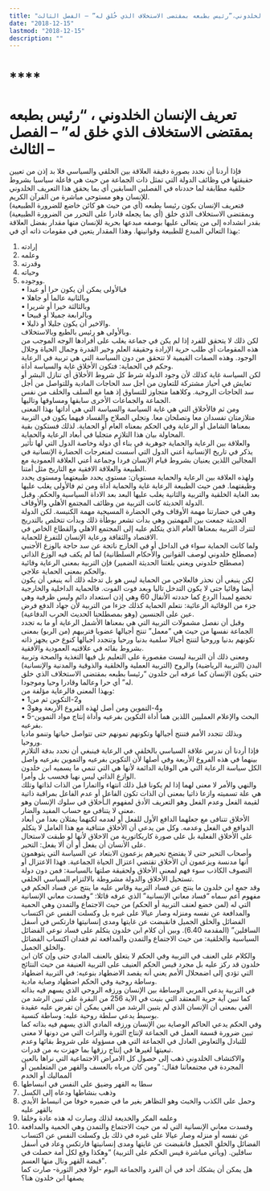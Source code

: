 ```yaml
---
title: "تعريف الانسان الخلدوني،”رئيس بطبعه بمقتضى الاستخلاف الذي خُلق له” – الفصل الثالث"
date: "2018-12-15"
lastmod: "2018-12-15"
description: ""
---
```

# ****

# **تعريف الإنسان الخلدوني ، “رئيس بطبعه بمقتضى الاستخلاف الذي خلق له” – الفصل الثالث –**

فإذا أردنا أن نحدد بصورة دقيقة العلاقة بين الخلقي والسياسي فلا بد إذن من تعيين حقيقتها في وظائف الدولة التي تمثل ذات الجماعة من حيث هي فاعلة سياسيا بشروط خلقية مطابقة لما حددناه في الفصلين السابقين أي بما يحقق هذا التعريف الخلدوني للإنسان وهو مستوحى مباشرة من القرآن الكريم.  
فتعريف الإنسان بكون رئيسا بطبعه (أي من حيث هو كائن خاضع للضرورة الطبيعية) وبمقتضى الاستخلاف الذي خلق (أي بما يجعله قادرا على التحرر من الضرورة الطبيعية) بقدر انشداده إلى من يتعالى عليها بوصفه مبدعها بحرية للإنسان منها مقدار بفضل العلاقة بهذا التعالي المبدع للطبيعة وقوانينها. وهذا المقدار يتعين في مقومات ذاته أي في:  
1. إرادته  
2. وعلمه  
3. وقدرته  
4. وحياته  
5. ووجوده.   
• فبالأولى يمكن أن يكون حرا أو عبدا   
• وبالثانية عالما أو جاهلا   
• وبالثالثة خيرا أو شريرا   
• وبالرابعة جميلا أو قبيحا   
• والاخير أن يكون جليلا أو ذليلا.   
وبالأولى هو رئيس بالطبع وبالاستخلاف.  
لكن ذلك لا يتحقق للفرد إذا لم يكن في جماعة يغلب على أفرادها الوجه الموجب من هذه المقومات أي طلب حرية الإرادة وحقيقة العلم وخير القدرة وجمال الحياة وجلال الوجود. وهذه الصفات القيمية لا تتحقق من دون السياسة التي هي تربية في الرعاية وحكم في الحماية: فتكون الأخلاق غاية والسياسة أداة.  
لكن السياسة غاية كذلك لأن وجود الدولة شرط كل شروط الأخلاق أي تنازل البشر أو تعايش في أحياز مشتركة للتعاون من أجل سد الحاجات المادية وللتواصل من أجل سد الحاجات الروحية. وكلاهما متجاوز للتساوق إذ هما مع السلف والخلف من نفس الجماعة والجماعات الأخرى سابقها ومساوقها وتاليها.  
ومن ثم فالأخلاق التي هي غاية السياسة والسياسة التي هي أداتها بهذا المعنى متلازمتان تفسدان معا وتصلحان معا. وتجلي الصلاح والفساد فيهما يكون في التربية بمعناها الشامل أو الرعاية وفي الحكم بمعناه العام أو الحماية. لذلك فستكون بقية المحاولة بيان هذا التلازم متجليا في أبعاد الرعاية والحماية.  
والعلاقة بين الرعاية والحماية جوهرية في بناء أي دولة وخاصة الدول التي لها تأثير يذكر في تاريخ الإنسانية أعني الدول التي أسست لمنعرجات الحضارة الإنسانية في المجالين اللذين يعنيان بشروط قيام الإنسان فردا وجماعة أعني العلاقة العمودية مع الطبيعة والعلاقة الافقية مع التاريخ مثل أمتنا.  
ولهذه العلاقة بين الرعاية والحماية مستويان: مستوى يحدد طبيعتهما ومستوى يحدد وظيفتهما. فمن حيث الطبيعة الرعاية غاية والحماية أداة ومن ثم فالأولى يغلب عليها بعد الغاية الخلقية والتربية والثانية يغلب عليها البعد بعد الاداة السياسية والحكم. وقبل الدولة الحديثة كانت التربية من وظائف المجتمع الأهلي والأوقاف.  
وهي في حضارتنا مهمة الأوقاف وفي الحضارة المسيحية مهمة الكنيسة. لكن الدولة الحديثة جمعت بين المهمتين وهي بدأت تشعر بوطأة ذلك وبدأت تتخلص بالتدريج لتترك التربية بمعناها العام الذي يتكلم عليه إلى المجتمع الاهلي والقطاع الخاص في الاقتصاد والثقافة ورعاية الإنسان للتفرغ للحماية.  
ولما كانت الحماية سواء في الداخل أو في الخارج ناتجة عن سد حاجة بالوزع الأجنبي (مصطلح خلدوني لوصف القوانين والأحكام السلطانية) لما لم يكف فيه الوزع الذاتي (مصطلح خلدوني ويعني بلغتنا الحديثة الضمير) فإن التربية بمعنى الرعاية وقائية والحكم بمعنى الحماية علاجي.  
لكن ينبغي أن نحذر فالعلاجي من الحماية ليس هو بل تدخله ذلك أنه ينبغي أن يكون أيضا وقائيا حتى لا يكون التدخل تاليا وبعد فوت الفوت. فالحماية الداخلية والخارجية تخضع لمبدأ الردع كما حددته الأنفال 60 وهي إذن استعداد دائم وليس ظرفية وهي جزء من الوقائية الرعائية: نتعلم الحماية كذلك جزءا من التربية لأن جهاد الدفع فرض عين على الجنسين (وهو بمصطلحنا الحديث الحرب الدفاعية).  
وقبل أن نفصل مشمولات التربية التي هي بمعناها الأشمل الرعاية أو ما به تجدد الجماعة نفسها من حيث هي “معمل” تنتج أجيالها عضويا فتربيهم (من الربو) بمعنى تكونهم بدنيا وروحيا لتنتج أجيالا سلمية بدنيا ورحيا وتتجدد أجيالها كنوع حي يجهز ذاته بشروط بقائه في علاقتيه العمودية والأفقية.  
ومعنى ذلك أن التربية ليست مقصورة على التعليم بل فيها التغذية والصحة وتربية البدن (التربية الرياضية) والروح (التربية العملية والخلقية والذوقية والمدنية والإنسانية) حتى يكون الإنسان كما عرفه ابن خلدون “رئيسا بطبعه بمقتضى الاستخلاف الذي خلق له” أي حرا وعالما وقادرا وحيا وموجودا.  
وبهذا المعنى فالرعاية مؤلفة من:   
• 1و2-التكوين ثم من   
• 3و4-التموين ومن أصل لهذه الفروع الأربعة وهو  
• 5-البحث والإعلام العمليين اللذين هما أداة التكوين بفرعيه وأداة إنتاج مواد التموين بفرعيه.   
وبذلك تتجدد الأمم فتنتج أجيالها وتكونهم تمونهم حتى تتواصل حياتها وتنمو ماديا وروحيا.  
فإذا أردنا أن ندرس علاقة السياسي بالخلقي في الرعاية فينبغي أن نحدد بدقة التلازم بينهما في هذه الفروع الأربعة وفي أصلها لأن التكوين بفرعيه والتموين بفرعيه واصل الكل سياسة الرعاية التي هي الوقاية الدائمة لأنها هي التي تنمي ما يسميه ابن خلدون الوازع الذاتي ليس نهيا فحسب بل وأمرا.  
والنهي والأمر لا معنى لهما إذا لم يكونا قبل ذلك انتهاء وااتمارا من الذات لذاتها وتلك هي علة تسميته وازعا ذاتيا بمعنى أن الذات تكون الفاعل أو عدم الفاعل بمراقبة ذاتية لقيمة الفعل وعدم الفعل وهو التعريف الأدق لمفهوم الـأخلاق في سلوك الإنسان وهو معنى لا يتنافى مع حساب المفيد والضار.  
الأخلاق تتنافى مع جعلهما الدافع الأول للفعل أو لعدمه لكنهما يمثلان بعدا من أبعاد الدوافع في الفعل وعدمه. وكل من يدعي أن الأخلاق متنافية مع هذا العامل لا يتكلم على الأخلاق الفعلية بل على صورة كاريكاتورية من الاخلاق لأنها لو طبقت لاستحال على الأنسان أن يفعل أو أن ألا يفعل: التحير.  
وأصحاب التحير حتى لا يفتضح تحيرهم يزعمون الابتعاد عن السياسة التي يتوهمون أنها مدنسة ويزعمون أن الأخلاق تقتضي اعتزال الحياة الجماعية. فهذا الاعتزال أو التصوف الكاذب سوء فهم لمعنى الأخلاق ولحقيقة صلتها بالسياسة: فمن دون دولة تستحيل الأخلاق والدولة مشروطة بالالتزام السياسي الخلقي.  
وقد جمع ابن خلدون ما ينتج عن فساد التربية وقاس عليه ما ينتج عن فساد الحكم في مفهوم أعم سماه “فساد معاني الإنسانية” الذي عرفه قائلا: “وفسدت معاني الإنسانية التي له (لمن خضع لعنف التربية أو الحكم) من حيث الاجتماع والتمدن وهي الحمية والمدافعة عن نفسه ومنزله وصار عيالا على غيره بل وكسلت النفس عن اكتساب الفضائل والخلق الجميل فانقبضت عن غايتها ومدى إنسانيتها فارتكس في أسفل السافلين” (المقدمة 6.40). وبين أن كلام ابن خلدون يتكلم على فساد نوعي الفضائل السياسية والخلقية: من حيث الاجتماع والتمدن والمدافعة ثم فقدان اكتساب الفضائل والخلق الجميل.  
والكلام على العنف في التربية وفي الحكم لا يتعلق بالعنف المادي حتى وإن كان ابن خلدون قد ركز عليه بل مجرد قيس الحكم العنيف على التربية العنيفة من حيث النتائج التي تؤدي إلى اضمحلال الأمم يعني أنه يقصد الاضطهاد بنوعيه: في التربية اضطهاد وساطة روحية وفي الحكم اضطهاد وصاية مادية.  
في التربية يدعي المربي الوساطة بين الإنسان ورزقه الروحي الذي يسهم فيه بذاته كما تبين آية حرية المعتقد التي بنيت في الآية 256 من البقرة على تبين الرشد من الغي بمعنى أن الإنسان الذي لم يتبين الرشد من الغي يمكن أن تفرض عليه عقيدة بوسيط يدعي سلطة روحية عليه: وساطة كنسية.  
وفي الحكم يدعي الحاكم الوصاية بين الإنسان ورزقه المادي الذي يسهم فيه بذاته كما تبين ضرورة قسمة العمل في الجماعة لإنتاج الثورة والتراث التي من دونها لا معنى للتبادل والتعاوض العادل في الجماعة التي هي مسؤولة على شروط بقائها وعدم تبعيتها لغيرها في إنتاج رزقها بما جهزت به من قدرات.  
والاكتشاف الخلدوني ذهب إلى حصول كل الامراض الاجتماعية التي نراها بالعين المجردة في مجتمعاتنا فقال: “ومن كان مرباه بالعسف والقهر من المتعلمين أو المماليك أو الخدم   
1. سطا به القهر وضيق على النفس في انبساطها   
2. وذهب بنشاطها ودعاه إلى الكسل   
3. وحمل على الكذب والخبث وهو التظاهر بغير ما في ضميره خوفا من انبساط الأيدي بالقهر عليه   
4. وعلمه المكر والخديعة لذلك وصارت له هذه عادة وخلقا   
5. وفسدت معاني الإنسانية التي له من حيث الاجتماع والتمدن وهي الحمية والمدافعة عن نفسه أو منزله وصار عيالا على غيره في ذلك بل وكسلت النفس عن اكتساب الفضائل والخلق الجميل فانقبضت عن غايتها ومدى إنسانيتها فارتكس وعاد في أسفل سافلين. (ويأتي مباشرة قيس الحكم على التربية) “وهكذا وقع لكل أمة حصلت في قبضة القهر ونال منها العسم”.   
هل يمكن أن يشكك أحد في أن الفرد والجماعة اليوم -لولا فجر الثورة- صارت كما يصفها ابن خلدون هنا؟

###